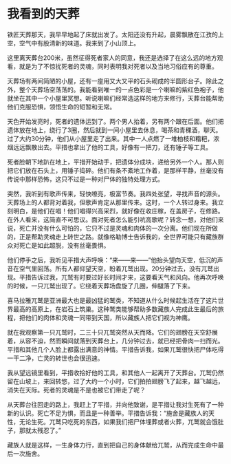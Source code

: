 # 我看到的天葬

铁匠天葬那天，我早早地起了床就出发了。太阳还没有升起，晨雾飘散在江孜的上空，空气中有股清新的味道。我来到了小山顶上。 

这里离天葬台200米，虽然征得死者家人的同意，我还是选择了在这么远的地方观看，就是为了不惊扰死者的灵魂，同时表明我对死者以及当地习俗应有的尊重。 

天葬场有两间简陋的小屋，还有一座用又大又平的石头砌成的半圆形台子。除此之外，整个天葬场空荡荡的。我能看到唯一的一点色彩是一个喇嘛的紫红色袍子，他就坐在其中一个小屋里冥想。听说喇嘛们经常选这样的地方来修行，天葬台能帮助他们克服恐惧，领悟生命的短暂和无常。 

天色开始发亮时，死者的遗体运到了。两个男人抬着，另有两个跟在后面。他们把遗体放在地上，绕行了3圈，然后就到一间小屋里去休息，喝茶和青稞酒，聊天。过了大约30分钟，他们从小屋里走了出来。其中一人点燃了一堆柏枝和糌粑，浓烟远远飘散出去。平措也拿出了他的工具，好像有一把刀，还有锤子等工具。 

死者脸朝下地趴在地上，平措开始动手，把遗体分成块，递给另外一个人。那人则把它们放在石头上，用锤子捣碎。他们有条不紊地工作着，是那样平静，丝毫没有传说中那样恐怖，这只不过是一种对尸体的独特处理方式。 

突然，我听到有歌声传来，轻快嘹亮，极富节奏。我四处张望，寻找声音的源头。天葬场上的人都背对着我，但歌声肯定从那里传来。这时，一个人转过身来。我立刻明白，是他们在唱！他们唱得兴高采烈，就好像在收庄稼，在盖房子，在修路。在外人看来，这简直不可思议。面对死者怎么能引吭高歌呢？转念一想，对他们来说，死亡并没有什么可怕的，它只不过是灵魂和肉体的一次分离。他们现在所做的，正是帮助灵魂走上转世之路。就像格勒博士告诉我的，全世界可能只有藏族群众对死亡是如此超脱，没有丝毫畏惧。 

他们停手之后，我听见平措大声呼唤：“来——来——”他抬头望向天空，低沉的声音在空气里回荡。所有人都仰望天空，盼着兀鹫出现。20分钟过去，没有兀鹫出现。平措告诉过我，兀鹫有时要过好长时间才来，这要看天气和风向。他再次呼唤的时候，一只兀鹫出现了。它绕着天葬场盘旋了几圈，伸腿落了下来。 

喜马拉雅兀鹫是亚洲最大也是最凶猛的鹫类，不知道从什么时候起生活在了这片世界最高的高原上，在岩石上筑巢。这种鹫类能够帮助多数藏族人完成此生最后的旅程，把他们的肉体和灵魂一同带到天国，所以藏族人把它们视为神鹰。 

就在我观察第一只兀鹫时，二三十只兀鹫突然从天而降。它们的翅膀在天空舒展着，从容不迫，然而瞬间就落到天葬台上，几分钟过去，就已经把骨肉一扫而光。平措和其他几个人脸上都露出满意的神情。平措告诉我，如果兀鹫很快把尸体吃得一干二净，亡灵的转世也会很迅速。 

我从望远镜里看到，平措收拾好他的工具，和其他人一起离开了天葬台。兀鹫仍然留在山坡上，来回转悠，过了大约一个小时，它们拍拍翅膀飞了起来，越飞越远，消失在天际。死者的灵魂是不是也被它们带走了呢？ 

从天葬台往回走的路上，我赶上了平措，并向他致谢，是平措让我对生死有了一种新的认识。死亡不足为惧，而且是一种善举。平措告诉我：“施舍是藏族人的天性，无论生死。兀鹫只吃死的东西，如果我们把尸体埋葬或者火葬，兀鹫就会饿肚子，那就太残忍了。” 

藏族人就是这样，一生身体力行，直到把自己的身体献给兀鹫，从而完成生命中最后一次施舍。